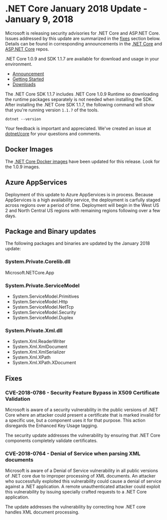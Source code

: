 # .NET Core January 2018 Update - January 9, 2018

Microsoft is releasing security advisories for .NET Core and ASP.NET Core. Issues addressed by this update are summarized in the [fixes](#fixes) section below. Details can be found in corresponding announcements in the [.NET Core](https://github.com/dotnet/announcements/issues?q=is%3Aopen+is%3Aissue+label%3ASecurity) and [ASP.NET Core](https://github.com/aspnet/announcements/issues?q=is%3Aopen+is%3Aissue+label%3ASecurity) repos.

.NET Core 1.0.9 and SDK 1.1.7 are available for download and usage in your environment.

* [Announcement](https://blogs.msdn.microsoft.com/)
* [Getting Started](https://www.microsoft.com/net/core/)
* [Downloads](https://github.com/dotnet/core/blob/master/release-notes/download-archives/2.0.5-download.md)

The .NET Core SDK 1.1.7 includes .NET Core 1.0.9 Runtime so downloading the runtime packages separately is not needed when installing the SDK. After installing the .NET Core SDK 1.1.7, the following command will show that you're running version `1.1.7` of the tools.

`dotnet --version`

Your feedback is important and appreciated. We've created an issue at [dotnet/core](https://github.com/dotnet/core/issues/) for your questions and comments.

## Docker Images

The [.NET Core Docker images](https://hub.docker.com/r/microsoft/dotnet/) have been updated for this release. Look for the 1.0.9 images.

## Azure AppServices

Deployment of this update to Azure AppServices is in process. Because AppServices is a high availability service, the deployment is carfully staged across regions over a period of time. Deployment will begin in the West US 2 and North Central US regions with remaining regions following over a few days.

## Package and Binary updates

The following packages and binaries are updated by the January 2018 update:

### System.Private.Corelib.dll

Microsoft.NETCore.App

### System.Private.ServiceModel

* System.ServiceModel.Primitives
* System.ServiceModel.Http
* System.ServiceModel.NetTcp
* System.ServiceModel.Security
* System.ServiceModel.Duplex

### System.Private.Xml.dll

* System.Xml.ReaderWriter
* System.Xml.XmlDocument
* System.Xml.XmlSerializer
* System.Xml.XPath
* System.Xml.XPath.XDocument

## Fixes

### CVE-2018-0786 - Security Feature Bypass in X509 Certificate Validation

Microsoft is aware of a security vulnerability in the public versions of .NET Core where an attacker could present a certificate that is marked invalid for a specific use, but a component uses it for that purpose. This action disregards the Enhanced Key Usage tagging.

The security update addresses the vulnerability by ensuring that .NET Core components completely validate certificates.

### CVE-2018-0764 - Denial of Service when parsing XML documents

Microsoft is aware of a Denial of Service vulnerability in all public versions of .NET core due to improper processing of XML documents. An attacker who successfully exploited this vulnerability could cause a denial of service against a .NET application. A remote unauthenticated attacker could exploit this vulnerability by issuing specially crafted requests to a .NET Core application.

The update addresses the vulnerability by correcting how .NET core handles XML document processing.